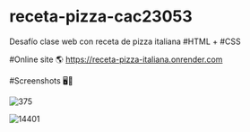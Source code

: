 # receta-pizza-cac23053
Desafío clase web con receta de pizza italiana #HTML + #CSS


#Online site 🌎
https://receta-pizza-italiana.onrender.com

#Screenshots 🖥️📱

![375](https://user-images.githubusercontent.com/106033066/222801224-13fce618-6669-4748-95ab-5ae6661a2e16.png)

![14401](https://user-images.githubusercontent.com/106033066/222801242-4a5815bb-41e0-4a6f-99a5-edff02c0fbdc.png)

